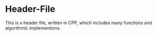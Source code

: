 # Header-File
This is a header file, written in CPP, which includes many functions and algorithmic implementions.
